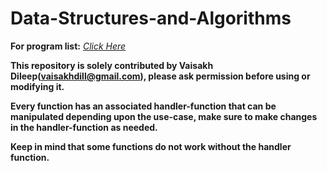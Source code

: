 # **Data-Structures-and-Algorithms**
**For program list:** [*Click Here*](Code/Program%20List/List.md)

**This repository is solely contributed by Vaisakh Dileep(vaisakhdill@gmail.com), please ask permission before using or modifying it.**

**Every function has an associated handler-function that can be manipulated depending upon the use-case, make sure to make changes in the handler-function as needed.**

**Keep in mind that some functions do not work without the handler function.**